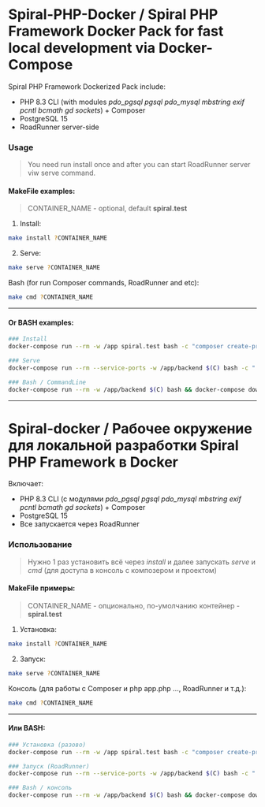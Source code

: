 # Spiral-PHP-Docker / Spiral PHP Framework Docker Pack for fast local development via Docker-Compose
Spiral PHP Framework Dockerized Pack include:

- PHP 8.3 CLI (with modules *pdo_pgsql pgsql pdo_mysql mbstring exif pcntl bcmath gd sockets*) + Composer
- PostgreSQL 15
- RoadRunner server-side

### Usage

> You need run install once and after you can start RoadRunner server viw serve command.

#### MakeFile examples:

> CONTAINER_NAME - optional, default **spiral.test**

1) Install:

```bash
make install ?CONTAINER_NAME
```

2) Serve:

```bash
make serve ?CONTAINER_NAME
```

Bash (for run Composer commands, RoadRunner and etc):

```bash
make cmd ?CONTAINER_NAME
```

---

#### Or BASH examples:

```bash
### Install
docker-compose run --rm -w /app spiral.test bash -c "composer create-project spiral/app backend && cd backend && chmod +x rr" && docker-compose down

### Serve
docker-compose run --rm --service-ports -w /app/backend $(C) bash -c "./rr serve" && docker-compose down

### Bash / CommandLine
docker-compose run --rm -w /app/backend $(C) bash && docker-compose down

```

---

# Spiral-docker / Рабочее окружение для локальной разработки Spiral PHP Framework в Docker

Включает:

- PHP 8.3 CLI (с модулями *pdo_pgsql pgsql pdo_mysql mbstring exif pcntl bcmath gd sockets*) + Composer
- PostgreSQL 15
- Все запускается через RoadRunner


### Использование

> Нужно 1 раз установить всё через *install* и далее запускать *serve* и *cmd* (для доступа в консоль с композером и проектом)

#### MakeFile примеры:

> CONTAINER_NAME - опционально, по-умолчанию контейнер - **spiral.test**

1) Установка:

```bash
make install ?CONTAINER_NAME
```

2) Запуск:

```bash
make serve ?CONTAINER_NAME
```

Консоль (для работы с Composer и php app.php ..., RoadRunner и т.д.):

```bash
make cmd ?CONTAINER_NAME
```

---

#### Или BASH:

```bash
### Установка (разово)
docker-compose run --rm -w /app spiral.test bash -c "composer create-project spiral/app backend && cd backend && chmod +x rr" && docker-compose down

### Запуск (RoadRunner)
docker-compose run --rm --service-ports -w /app/backend $(C) bash -c "./rr serve" && docker-compose down

### Bash / консоль
docker-compose run --rm -w /app/backend $(C) bash && docker-compose down

```
